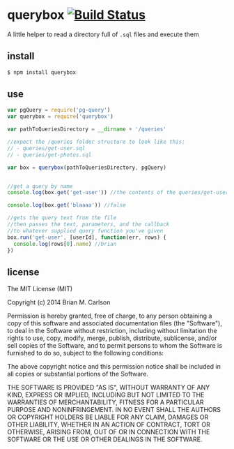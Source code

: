 # querybox [![Build Status](https://travis-ci.org/lalitkapoor/node-querybox.svg?branch=master)](https://travis-ci.org/lalitkapoor/node-querybox)

A little helper to read a directory full of `.sql` files and execute them

## install

```bash
$ npm install querybox
```

## use

```js
var pgQuery = require('pg-query')
var querybox = require('querybox')

var pathToQueriesDirectory = __dirname + '/queries'

//expect the /queries folder structure to look like this:
// - queries/get-user.sql
// - queries/get-photos.sql

var box = querybox(pathToQueriesDirectory, pgQuery)


//get a query by name
console.log(box.get('get-user')) //the contents of the queries/get-user.sql file

console.log(box.get('blaaaa')) //false

//gets the query text from the file
//then passes the text, parameters, and the callback
//to whatever supplied query function you've given
box.run('get-user', [userId], function(err, rows) {
  console.log(rows[0].name) //brian
})

```


## license

The MIT License (MIT)

Copyright (c) 2014 Brian M. Carlson

Permission is hereby granted, free of charge, to any person obtaining a copy
of this software and associated documentation files (the "Software"), to deal
in the Software without restriction, including without limitation the rights
to use, copy, modify, merge, publish, distribute, sublicense, and/or sell
copies of the Software, and to permit persons to whom the Software is
furnished to do so, subject to the following conditions:

The above copyright notice and this permission notice shall be included in
all copies or substantial portions of the Software.

THE SOFTWARE IS PROVIDED "AS IS", WITHOUT WARRANTY OF ANY KIND, EXPRESS OR
IMPLIED, INCLUDING BUT NOT LIMITED TO THE WARRANTIES OF MERCHANTABILITY,
FITNESS FOR A PARTICULAR PURPOSE AND NONINFRINGEMENT. IN NO EVENT SHALL THE
AUTHORS OR COPYRIGHT HOLDERS BE LIABLE FOR ANY CLAIM, DAMAGES OR OTHER
LIABILITY, WHETHER IN AN ACTION OF CONTRACT, TORT OR OTHERWISE, ARISING FROM,
OUT OF OR IN CONNECTION WITH THE SOFTWARE OR THE USE OR OTHER DEALINGS IN
THE SOFTWARE.
